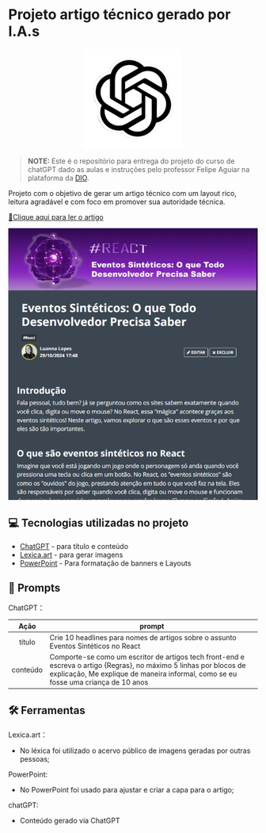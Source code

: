 #  Projeto artigo técnico gerado por I.A.s

<p align="center">
    <img width="200" src="./imagens/chat.png">
</p>

 > **NOTE:** Este é o repositório para entrega do projeto do curso de chatGPT dado as aulas e instruções pelo professor Felipe Aguiar na plataforma da [DIO](https://dio.me).
> 
Projeto com o objetivo de gerar um artigo técnico com um layout rico, leitura agradável e com foco em promover sua autoridade técnica.

<a href="https://web.dio.me/articles/eventos-sinteticos-o-que-todo-desenvolvedor-precisa-saber?back=%2Farticles&page=1&order=oldest" title="View PDF now"> 📕Clique aqui para ler o artigo</a>
<p align="center">
    <img width="600" src="./imagens/banner.png">
</p>

## 💻 Tecnologias utilizadas no projeto

- [ChatGPT](https://chat.openai.com/) - para título e conteúdo
- [Lexica.art](https://lexica.art/) - para gerar imagens
- [PowerPoint](https://www.microsoft.com/en/microsoft-365/powerpoint) - Para formatação de banners e Layouts

## 📄 Prompts 


ChatGPT：

|   Ação   | prompt                                                                                                                                                                                                                                                                         |
| :------: | ------------------------------------------------------------------------------------------------------------------------------------------------------------------------------------------------------------------------------------------------------------------------------ |
|  título  | Crie 10 headlines para nomes de artigos sobre o assunto Eventos Sintéticos no React  |                                                                                                                                                                                             
| conteúdo | Comporte-se como um escritor de artigos tech front-end e escreva o artigo {Regras}, no máximo 5 linhas por blocos de explicação, Me explique de maneira informal, como se eu fosse uma criança de 10 anos |

## 🛠️ Ferramentas

Lexica.art：
- No léxica foi utilizado o acervo público de imagens geradas por outras pessoas;
  
PowerPoint:
- No PowerPoint foi usado para ajustar e criar a capa para o artigo;

chatGPT:
- Conteúdo gerado via ChatGPT
  